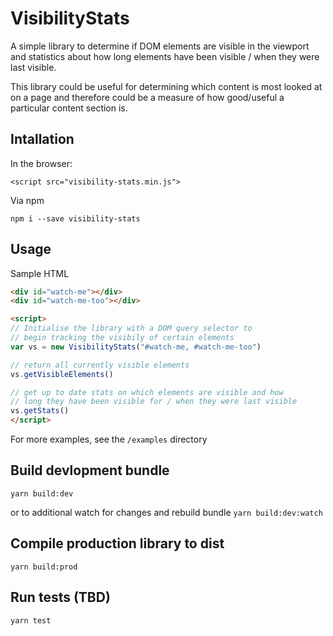# VisibilityStats
A simple library to determine if DOM elements are visible in the 
viewport and statistics about how long elements have been visible 
/ when they were last visible.

This library could be useful for determining which content is most
looked at on a page and therefore could be a measure of how good/useful 
a particular content section is.

## Intallation
In the browser:
```
<script src="visibility-stats.min.js">
```

Via npm
```shell
npm i --save visibility-stats
```

## Usage

Sample HTML
```html
<div id="watch-me"></div>
<div id="watch-me-too"></div>
```


```html
<script>
// Initialise the library with a DOM query selector to 
// begin tracking the visibily of certain elements
var vs = new VisibilityStats("#watch-me, #watch-me-too")

// return all currently visible elements
vs.getVisibleElements()

// get up to date stats on which elements are visible and how 
// long they have been visible for / when they were last visible
vs.getStats()
</script>
```

For more examples, see the `/examples` directory

## Build devlopment bundle
`yarn build:dev`

or to additional watch for changes and rebuild bundle
`yarn build:dev:watch`

## Compile production library to dist
`yarn build:prod`

## Run tests (TBD)
`yarn test`
